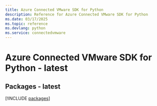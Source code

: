 ```yaml
---
title: Azure Connected VMware SDK for Python
description: Reference for Azure Connected VMware SDK for Python
ms.date: 03/17/2025
ms.topic: reference
ms.devlang: python
ms.service: connectedvmware
---
```

# Azure Connected VMware SDK for Python - latest
## Packages - latest
[!INCLUDE [packages](connected-vmware-index.md)]